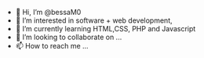 - 👋 Hi, I’m @bessaM0
- 👀 I’m interested in software + web development, 
- 🌱 I’m currently learning HTML,CSS, PHP and Javascript
- 💞️ I’m looking to collaborate on ...
- 📫 How to reach me ...

<!---
bessaM0/bessaM0 is a ✨ special ✨ repository because its `README.md` (this file) appears on your GitHub profile.
You can click the Preview link to take a look at your changes.
--->
